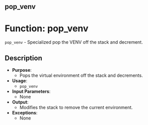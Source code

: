 ## pop_venv
# Function: pop_venv
`pop_venv` - Specialized pop the VENV off the stack and decrement.
## Description
- **Purpose**: 
  - Pops the virtual environment off the stack and decrements.
- **Usage**: 
  - `pop_venv`
- **Input Parameters**: 
  - None
- **Output**: 
  - Modifies the stack to remove the current environment.
- **Exceptions**: 
  - None

